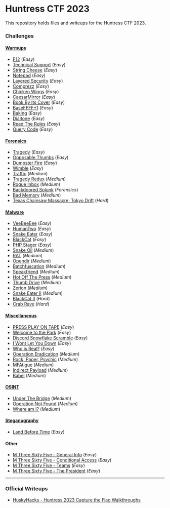 # Huntress CTF 2023

This repository holds files and writeups for the Huntress CTF 2023.

### Challenges

#### [Warmups](Warmups/README.md)

- [F12](Warmups/README.md#f12) (*Easy*)
- [Technical Support](Warmups/README.md#technical-support) (*Easy*)
- [String Cheese](Warmups/README.md#string-cheese) (*Easy*)
- [Notepad](Warmups/README.md#notepad) (*Easy*)
- [Layered Security](Warmups/README.md#layered-security) (*Easy*)
- [Comprezz](Warmups/README.md#comprezz) (*Easy*)
- [Chicken Wings](Warmups/README.md#chicken-wings) (*Easy*)
- [CaesarMirror](Warmups/README.md#caesarmirror) (*Easy*)
- [Book By Its Cover](Warmups/README.md#book-by-its-cover) (*Easy*)
- [BaseFFFF+1](Warmups/README.md#baseffff1) (*Easy*)
- [Baking](Warmups/README.md#baking) (*Easy*)
- [Dialtone](Warmups/README.md#dialtone) (*Easy*)
- [Read The Rules](Warmups/README.md#read-the-rules) (*Easy*)
- [Query Code](Warmups/README.md#query-code) (*Easy*)

#### [Forensics](Forensics/README.md)

- [Tragedy](Forensics/README.md#tragedy) (*Easy*)
- [Opposable Thumbs](Forensics/README.md#opposable-thumbs) (*Easy*)
- [Dumpster Fire](Forensics/README.md#dumpster-fire) (*Easy*)
- [Wimble](Forensics/README.md#wimble) (*Easy*)
- [Traffic](Forensics/README.md#traffic) (*Medium*)
- [Tragedy Redux](Forensics/README.md#tragedy-redux) (*Medium*)
- [Rogue Inbox](Forensics/README.md#rogue-inbox) (*Medium*)
- [Backdoored Splunk](Forensics/README.md#backdoored-splunk) (*Forensics*)
- [Bad Memory](Forensics/README.md#bad-memory) (*Medium*)
- [Texas Chainsaw Massacre: Tokyo Drift](Forensics/README.md#texas-chainsaw-massacre) (*Hard*)

#### [Malware](Malware/README.md)

- [VeeBeeEee](Malware/README.md#veebeeeee) (*Easy*)
- [HumanTwo](Malware/README.md#humantwo) (*Easy*)
- [Snake Eater](Malware/README.md#snake-eater) (*Easy*)
- [BlackCat](Malware/README.md#blackcat) (*Easy*)
- [PHP Stager](Malware/README.md#php-stager) (*Easy*)
- [Snake Oil](Malware/README.md#snake-oil) (*Medium*)
- [RAT](Malware/README.md#rat) (*Medium*)
- [Opendir](Malware/README.md#opendir) (*Medium*)
- [Batchfuscation](Malware/README.md#batchfuscation) (*Medium*)
- [Speakfriend](Malware/README.md#speakfriend) (*Medium*)
- [Hot Off The Press](Malware/README.md#hot-off-the-press) (*Medium*)
- [Thumb Drive](Malware/README.md#thumb-drive) (*Medium*)
- [Zerion](Malware/README.md#zerion) (*Medium*)
- [Snake Eater II](Malware/README.md#snake-eater-ii) (*Medium*)
- [BlackCat II](Malware/README.md#blackcat-ii) (*Hard*)
- [Crab Rave](Malware/README.md#crab-rave) (*Hard*)

#### [Miscellaneous](Miscellaneous/README.md)

- [PRESS PLAY ON TAPE](Miscellaneous/README.md#press-play-on-tape) (*Easy*)
- [Welcome to the Park](Miscellaneous/README.md#welcome-to-the-park) (*Easy*)
- [Discord Snowflake Scramble](Miscellaneous/README.md#discord-snowflake-scramble) (*Easy*)
- [I Wont Let You Down](Miscellaneous/README.md#i-wont-let-you-down) (*Easy*)
- [Who is Real?](Miscellaneous/README.md#who-is-real) (*Easy*)
- [Operation Eradication](Miscellaneous/README.md#operation-eradication) (*Medium*)
- [Rock, Paper, Psychic](Miscellaneous/README.md#rock-paper-psychic) (*Medium*)
- [MFAtigue](Miscellaneous/README.md#mfatigue) (*Medium*)
- [Indirect Payload](Miscellaneous/README.md#indirect-payload) (*Medium*)
- [Babel](Miscellaneous/README.md#babel) (*Medium*)

#### [OSINT](OSINT/README.md)

- [Under The Bridge](OSINT/README.md#under-the-bridge) (*Medium*)
- [Operation Not Found](OSINT/README.md#operation-not-found) (*Medium*)
- [Where am I?](OSINT/README.md#where-am-i) (*Medium*)

#### [Steganography](Steganography/README.md)

- [Land Before Time](Steganography/README.md#land-before-time) (*Easy*)

#### Other

- [M Three Sixty Five - General Info](Other/README.md#general-info) (*Easy*)
- [M Three Sixty Five - Conditional Access](Other/README.md#conditional-access) (*Easy*)
- [M Three Sixty Five - Teams](Other/README.md#teams) (*Easy*)
- [M Three Sixty Five - The President](Other/README.md#the-president) (*Easy*)

-----

### Official Writeups

- [HuskyHacks - Huntress 2023 Capture the Flag Walkthroughs](https://www.youtube.com/playlist?list=PLta338B2b1DXCbwzGzG5XkEQAaZhlwtbJ)
